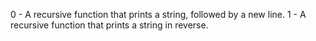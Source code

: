 0 - A recursive function that prints a string, followed by a new line.
1 - A recursive function that prints a string in reverse.
